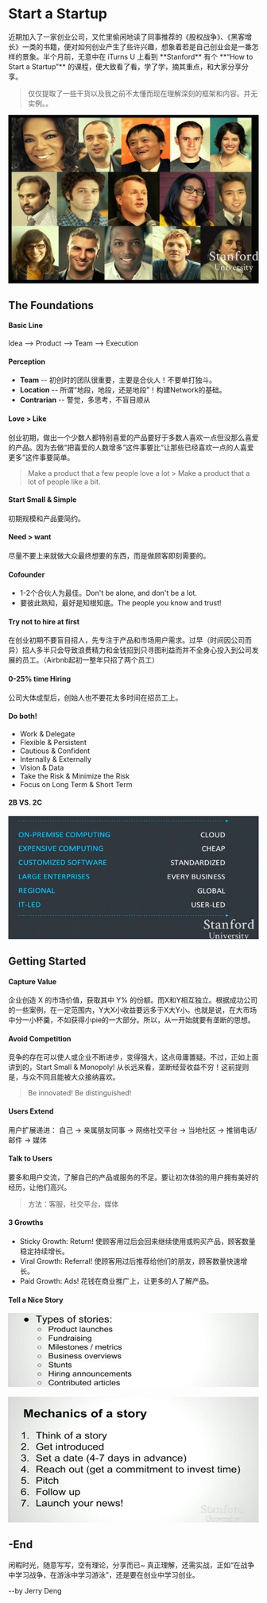 # Start a Startup
<p>
近期加入了一家创业公司，又忙里偷闲地读了同事推荐的《股权战争》、《黑客增长》一类的书籍，便对如何创业产生了些许兴趣，想象着若是自己创业会是一番怎样的景象。半个月前，无意中在 iTurns U 上看到 **Stanford** 有个 **“How to Start a Startup”** 的课程，便大致看了看，学了学，摘其重点，和大家分享分享。
</p>

> 仅仅提取了一些干货以及我之前不太懂而现在理解深刻的框架和内容。并无实例。。

<img src="Startup1.jpeg"  alt="Stanford"  />

## The Foundations

#### Basic Line
Idea --> Product --> Team --> Execution

#### Perception
- **Team** -- 初创时的团队很重要，主要是合伙人！不要单打独斗。
- **Location** -- 所谓“地段，地段，还是地段”！构建Network的基础。
- **Contrarian** -- 警觉，多思考，不盲目顺从

#### Love > Like
创业初期，做出一个少数人都特别喜爱的产品要好于多数人喜欢一点但没那么喜爱的产品。因为去做“把喜爱的人数增多”这件事要比“让那些已经喜欢一点的人喜爱更多”这件事要简单。

>Make a product that a few people love a lot > Make a product that a lot of people like a bit.

#### Start Small & Simple
初期规模和产品要简约。

#### Need > want
尽量不要上来就做大众最终想要的东西，而是做顾客即刻需要的。

#### Cofounder
- 1-2个合伙人为最佳。Don't be alone, and don't be a lot.
- 要彼此熟知，最好是知根知底。The people you know and trust!

#### Try not to hire at first
在创业初期不要盲目招人，先专注于产品和市场用户需求。过早（时间因公司而异）招人多半只会导致浪费精力和金钱招到只寻图利益而并不全身心投入到公司发展的员工。（Airbnb起初一整年只招了两个员工）

#### 0-25% time Hiring
公司大体成型后，创始人也不要花太多时间在招员工上。

#### Do both!
- Work & Delegate
- Flexible & Persistent
- Cautious & Confident
- Internally & Externally
- Vision & Data
- Take the Risk & Minimize the Risk
- Focus on Long Term & Short Term

#### 2B VS. 2C
<img src="Startup2.jpeg"  alt="Stanford"  />


## Getting Started

#### Capture Value
企业创造 X 的市场价值，获取其中 Y% 的份额。而X和Y相互独立。根据成功公司的一些案例，在一定范围内，Y大X小收益要远多于X大Y小。也就是说，在大市场中分一小杯羹，不如获得小pie的一大部分。所以，从一开始就要有垄断的思想。

#### Avoid Competition
竞争的存在可以使人或企业不断进步，变得强大，这点毋庸置疑。不过，正如上面讲到的，Start Small & Monopoly! 从长远来看，垄断经营收益不穷！这前提则是，与众不同且能被大众接纳喜欢。
>Be innovated! Be distinguished!

#### Users Extend
用户扩展递进：
自己 -> 亲属朋友同事 -> 网络社交平台 -> 当地社区 -> 推销电话/邮件 -> 媒体

#### Talk to Users
要多和用户交流，了解自己的产品或服务的不足。要让初次体验的用户拥有美好的经历，让他们高兴。
>方法：客服，社交平台，媒体

#### 3 Growths
- Sticky Growth: Return! 使顾客用过后会回来继续使用或购买产品，顾客数量稳定持续增长。
- Viral Growth: Referral! 使顾客用过后推荐给他们的朋友，顾客数量快速增长。
- Paid Growth: Ads! 花钱在商业推广上，让更多的人了解产品。

#### Tell a Nice Story
<img src="Startup3.jpeg"  alt="Stanford"  />
<br><br>
<img src="Startup4.jpeg"  alt="Stanford"  />

## -End
闲暇时光，随意写写，空有理论，分享而已~ 真正理解，还需实战，正如“在战争中学习战争，在游泳中学习游泳”，还是要在创业中学习创业。

--by Jerry Deng
